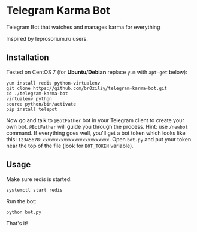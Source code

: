 # Telegram Karma Bot
Telegram Bot that watches and manages karma for everything

Inspired by leprosorium.ru users.

## Installation

Tested on CentOS 7 (for **Ubuntu/Debian** replace `yum` with `apt-get` below):

```
yum install redis python-virtualenv
git clone https://github.com/br0ziliy/telegram-karma-bot.git
cd ./telegram-karma-bot
virtualenv python
source python/bin/activate
pip install telepot
```

Now go and talk to `@BotFather` bot in your Telegram client to create your own
bot. `@BotFather` will guide you through the process. Hint: use `/newbot`
command. If everything goes well, you'll get a bot token which looks like this:
`12345678:xxxxxxxxxxxxxxxxxxxxxxxxx`. Open `bot.py` and put your token near the
top of the file (look for `BOT_TOKEN` variable).

## Usage

Make sure redis is started:

```
systemctl start redis
```

Run the bot:

```
python bot.py
```

That's it!
